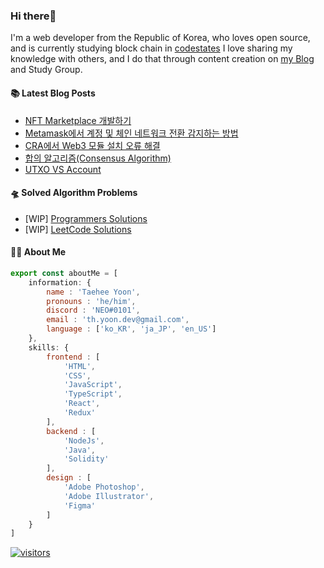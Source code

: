 ### Hi there👋
I'm a web developer from the Republic of Korea, who loves open source, and is currently studying block chain in [codestates](https://www.codestates.com/) 
I love sharing my knowledge with others, and I do that through content creation on [my Blog](https://velog.io/@thyoondev) and Study Group.

<!-- <a href="https://github.com/anuraghazra/github-readme-stats">
    <img align="center" src = "https://github-readme-stats.vercel.app/api?username=thyoondev&count_private=true&show_icons=true&include_all_commits=true&hide_border=true&hide_title=true">
</a> -->

#### 📚 Latest Blog Posts 

<!-- BLOG-POST-LIST:START -->
- [NFT Marketplace 개발하기](https://velog.io/@thyoondev/NFT-Marketplace-%EA%B0%9C%EB%B0%9C%ED%95%98%EA%B8%B0)
- [Metamask에서 계정 및 체인 네트워크 전환 감지하는 방법](https://velog.io/@thyoondev/Metamask%EC%97%90%EC%84%9C-%EA%B3%84%EC%A0%95-%EB%B0%8F-%EC%B2%B4%EC%9D%B8-%EC%A0%84%ED%99%98-%EA%B0%90%EC%A7%80%ED%95%98%EB%8A%94-%EB%B2%95)
- [CRA에서 Web3 모듈 설치 오류 해결](https://velog.io/@thyoondev/CRA%EC%97%90%EC%84%9C-Web3-%EB%AA%A8%EB%93%88-%EC%84%A4%EC%B9%98-%EC%98%A4%EB%A5%98)
- [합의 알고리즘&lpar;Consensus Algorithm&rpar;](https://velog.io/@thyoondev/%ED%95%A9%EC%9D%98-%EC%95%8C%EA%B3%A0%EB%A6%AC%EC%A6%98Consensus-Algorithm)
- [UTXO VS Account](https://velog.io/@thyoondev/UTXO-VS-Account)
<!-- BLOG-POST-LIST:END -->

#### 🛸 Solved Algorithm Problems
- [WIP] [Programmers Solutions](https://github.com/guui-programmers/Programmers-Algorithm/tree/main/thyoondev)
- [WIP] [LeetCode Solutions](https://github.com/Google-wait/codingtest-study/tree/main/thyoondev)


#### 👨‍💻 About Me
```js
export const aboutMe = [
    information: {
        name : 'Taehee Yoon',
        pronouns : 'he/him',
        discord : 'NEO#0101',
        email : 'th.yoon.dev@gmail.com',
        language : ['ko_KR', 'ja_JP', 'en_US']
    },
    skills: {
        frontend : [
            'HTML',
            'CSS',
            'JavaScript',
            'TypeScript',
            'React',
            'Redux'
        ],
        backend : [
            'NodeJs',
            'Java',
            'Solidity'
        ],
        design : [
            'Adobe Photoshop',
            'Adobe Illustrator',
            'Figma'
        ]
    }
]

```



[![visitors](https://hits.seeyoufarm.com/api/count/incr/badge.svg?url=https%3A%2F%2Fgithub.com%2Fthyoondev%2Fthyoondev&count_bg=%230A54A2&title_bg=%23555555&icon=&icon_color=%23E7E7E7&title=hits&title=visitors&edge_flat=false)](https://hits.seeyoufarm.com)
